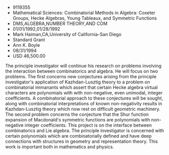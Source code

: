 
* 9119355
* Mathematical Sciences: Combinatorial Methods in Algebra: Coxeter Groups, Hecke Algebras, Young Tableaux, and Symmetric Functions
* DMS,ALGEBRA,NUMBER THEORY,AND COM
* 01/01/1992,01/28/1992
* Mark Haiman,CA,University of California-San Diego
* Standard Grant
* Ann K. Boyle
* 08/31/1994
* USD 46,500.00

The principle investigator will continue his research on problems involving the
interaction between combinatorics and algebra. He will focus on two problems.
The first concerns new conjectures arising from the principle investigator's
application of Kazhdan-Lusztig theory to a problem on combinatorial immanants
which assert that certain Hecke algebra virtual characters are polynomials with
with non-negative, even unimodal, integer coefficients. A combinatorial approach
to these conjectures will be sought, along with combinatorial interpretations of
known non-negativity results in Kazhdan-Lusztig theory which now rest on
difficult geometric machinery. The second problem concerns the conjecture that
the Shur function expansion of Macdonald's symmetric functions are polynomials
with non-negative integer coefficients. This project is on the interface between
combinatorics and Lie algebra. The principle investigator is concerned with
certain polynomials which are combinatorially defined and have deep connections
with structures in geometry and representation theory. This work is important
both in mathematics and physics.
